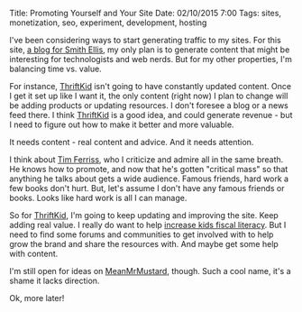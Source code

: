 Title: Promoting Yourself and Your Site
Date: 02/10/2015 7:00
Tags: sites, monetization, seo, experiment, development, hosting

I've been considering ways to start generating traffic to my sites.  For this site, [a blog for Smith Ellis][1], my only plan is to generate content that might be interesting for technologists and web nerds.  But for my other properties, I'm balancing time vs. value.

For instance, [ThriftKid][3] isn't going to have constantly updated content.  Once I get it set up like I want it, the only content (right now) I plan to change will be adding products or updating resources.  I don't foresee a blog or a news feed there.  I think [ThriftKid][3] is a good idea, and could generate revenue - but I need to figure out how to make it better and more valuable.  

It needs content - real content and advice.  And it needs attention.

I think about [Tim Ferriss][6], who I criticize and admire all in the same breath.  He knows how to promote, and now that he's gotten "critical mass" so that anything he talks about gets a wide audience.  Famous friends, hard work a few books don't hurt.  But, let's assume I don't have any famous friends or books.  Looks like hard work is all I can manage.

So for [ThriftKid][3], I'm going to keep updating and improving the site.  Keep adding real value.  I really do want to help [increase kids fiscal literacy][3].  But I need to find some forums and communities to get involved with to help grow the brand and share the resources with.  And maybe get some help with content.

I'm still open for ideas on [MeanMrMustard][5], though.  Such a cool name, it's a shame it lacks direction.

Ok, more later!

[1]: http://smithellis.com/	"Smith Ellis"
[2]: http://nerdpocalypse.com/	"Nerdpocalypse"
[3]: http://thriftkid.com/	"ThriftKid"
[4]: http://lunchpal.com/	"LunchPal"
[5]: http://meanmurmustard.com/	"MeanMrMustard"
[6]: http://fourhourworkweek.com/blog/ "Tim Ferriss"
